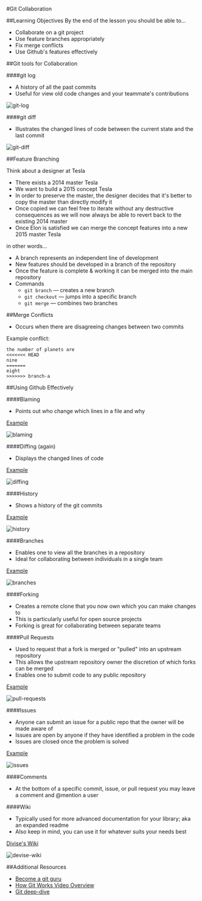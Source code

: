 #Git Collaboration

##Learning Objectives
By the end of the lesson you should be able to...


* Collaborate on a git project
* Use feature branches appropriately
* Fix merge conflicts
* Use Github's features effectively

##Git tools for Collaboration

####git log

* A history of all the past commits
* Useful for view old code changes and your teammate's contributions

![git-log](imgs/git-log.png)


####git diff

* Illustrates the changed lines of code between the current state and the last commit

![git-diff](imgs/git-diff-ex.png)


##Feature Branching

Think about a designer at Tesla

* There exists a 2014 master Tesla
* We want to build a 2015 concept Tesla
* In order to preserve the master, the designer decides that it's better to copy the master than directly modify it
* Once copied we can feel free to iterate without any destructive consequences as we will now always be able to revert back to the existing 2014 master
* Once Elon is satisfied we can merge the concept features into a new 2015 master Tesla

in other words...

* A branch represents an independent line of development
* New features should be developed in a branch of the repository
* Once the feature is complete & working it can be merged into the main repository
* Commands
	* `git branch` — creates a new branch
	* `git checkout` — jumps into a specific branch
	* `git merge` — combines two branches

##Merge Conflicts

* Occurs when there are disagreeing changes between two commits

Example conflict:

```
the number of planets are
<<<<<<< HEAD
nine
=======
eight
>>>>>>> branch-a
```

##Using Github Effectively

####Blaming

* Points out who change which lines in a file and why

[Example](https://github.com/sf-wdi-14/rails-review/blame/master/app/controllers/articles_controller.rb)

![blaming](imgs/blaming.png)


####Diffing (again)

* Displays the changed lines of code

[Example](https://github.com/sf-wdi-14/rails-review/commit/06f2e972016d421f4aff9c170cbf335a4bcde552)

![diffing](imgs/diffing.png)

####History

* Shows a history of the git commits

[Example](https://github.com/sf-wdi-14/rails-review/commits/master)

![history](imgs/history.png)


####Branches

* Enables one to view all the branches in a repository
* Ideal for collaborating between individuals in a single team

[Example](https://github.com/sf-wdi-14/rails-review/branches)

![branches](imgs/branches.png)


####Forking

* Creates a remote clone that you now own which you can make changes to
* This is particularly useful for open source projects
* Forking is great for collaborating between separate teams 

####Pull Requests

* Used to request that a fork is merged or "pulled" into an upstream repository
* This allows the upstream repository owner the discretion of which forks can be merged
* Enables one to submit code to any public repository

[Example](https://github.com/sf-wdi-14/notes/pulls)

![pull-requests](imgs/pull-requests.png)

####Issues

* Anyone can submit an issue for a public repo that the owner will be made aware of
* Issues are open by anyone if they have identified a problem in the code
* Issues are closed once the problem is solved

[Example](https://github.com/sf-wdi-14/rails-review/issues)

![issues](imgs/issues.png)

####Comments

* At the bottom of a specific commit, issue, or pull request you may leave a comment and @mention a user

####Wiki

* Typically used for more advanced documentation for your library; aka an expanded readme
* Also keep in mind, you can use it for whatever suits your needs best

[Divise's Wiki](https://github.com/plataformatec/devise/wiki)

![devise-wiki](imgs/devise-wiki.png)


##Additional Resources

* [Become a git guru](https://www.atlassian.com/git/tutorials/)
* [How Git Works Video Overview](https://www.youtube.com/watch?v=1ffBJ4sVUb4)
* [Git deep-dive](http://think-like-a-git.net/)
